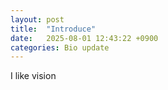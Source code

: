 ```yaml
---
layout: post
title:  "Introduce"
date:   2025-08-01 12:43:22 +0900
categories: Bio update
---
```


I like vision